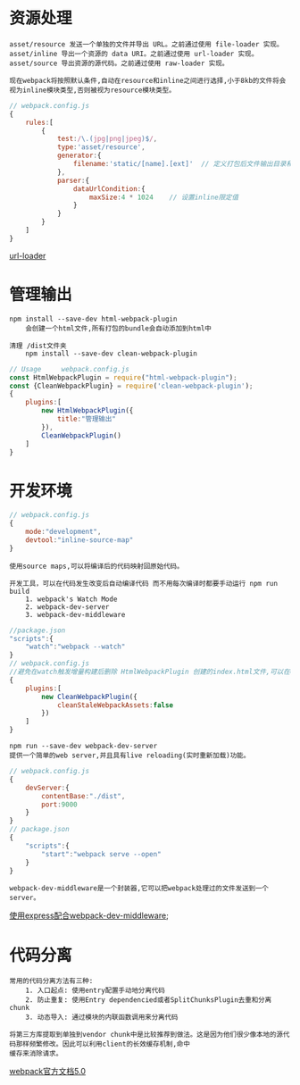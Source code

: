 # 资源处理
	
	asset/resource 发送一个单独的文件并导出 URL。之前通过使用 file-loader 实现。
	asset/inline 导出一个资源的 data URI。之前通过使用 url-loader 实现。
	asset/source 导出资源的源代码。之前通过使用 raw-loader 实现。
	
	现在webpack将按照默认条件,自动在resource和inline之间进行选择,小于8kb的文件将会视为inline模块类型,否则被视为resource模块类型。
```js
// webpack.config.js
{
	rules:[
		{
			test:/\.(jpg|png|jpeg)$/,
			type:'asset/resource',
			generator:{
				filename:'static/[name].[ext]'	// 定义打包后文件输出目录和文件名
			},
			parser:{
				dataUrlCondition:{
					maxSize:4 * 1024	// 设置inline限定值
				}
			}
		}
	]
}
```
[url-loader](https://www.npmjs.com/package/url-loader)

# 管理输出
	
	npm install --save-dev html-webpack-plugin
		会创建一个html文件,所有打包的bundle会自动添加到html中
		
	清理 /dist文件夹
		npm install --save-dev clean-webpack-plugin
```js
// Usage	 webpack.config.js
const HtmlWebpackPlugin = require("html-webpack-plugin");
const {CleanWebpackPlugin} = require('clean-webpack-plugin');
{
	plugins:[
		new HtmlWebpackPlugin({
			title:"管理输出"
		}),
		CleanWebpackPlugin()
	]
}
```
# 开发环境
```js
// webpack.config.js
{
	mode:"development",
	devtool:"inline-source-map"
}
```
	使用source maps,可以将编译后的代码映射回原始代码。
	
	开发工具，可以在代码发生改变后自动编译代码 而不用每次编译时都要手动运行 npm run build
		1. webpack's Watch Mode
		2. webpack-dev-server
		3. webpack-dev-middleware
```js
//package.json
"scripts":{
	"watch":"webpack --watch"
}
// webpack.config.js
//避免在watch触发增量构建后删除 HtmlWebpackPlugin 创建的index.html文件,可以在CleanWebpackPlugin中配置 
{
	plugins:[
		new CleanWebpackPlugin({
			cleanStaleWebpackAssets:false
		})
	]
}
```
	npm run --save-dev webpack-dev-server
	提供一个简单的web server,并且具有live reloading(实时重新加载)功能。
```js
// webpack.config.js
{
	devServer:{
		contentBase:"./dist",
		port:9000
	}
}
// package.json
{
	"scripts":{
		"start":"webpack serve --open"
	}
}
```
	webpack-dev-middleware是一个封装器,它可以把webpack处理过的文件发送到一个server。
[使用express配合webpack-dev-middleware](https://webpack.docschina.org/guides/development/);

# 代码分离
	
	常用的代码分离方法有三种:
		1. 入口起点: 使用entry配置手动地分离代码
		2. 防止重复: 使用Entry dependencied或者SplitChunksPlugin去重和分离chunk
		3. 动态导入: 通过模块的内联函数调用来分离代码
	
	将第三方库提取到单独到vendor chunk中是比较推荐到做法。这是因为他们很少像本地的源代码那样频繁修改。因此可以利用client的长效缓存机制,命中
	缓存来消除请求。
	
[webpack官方文档5.0](https://webpack.docschina.org/guides/development/)